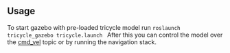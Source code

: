 ## Usage

To start gazebo with pre-loaded tricycle model run `roslaunch tricycle_gazebo tricycle.launch
`
After this you can control the model over the [cmd_vel](http://wiki.ros.org/Robots/TIAGo/Tutorials/motions/cmd_vel) topic or by running the navigation stack. 
